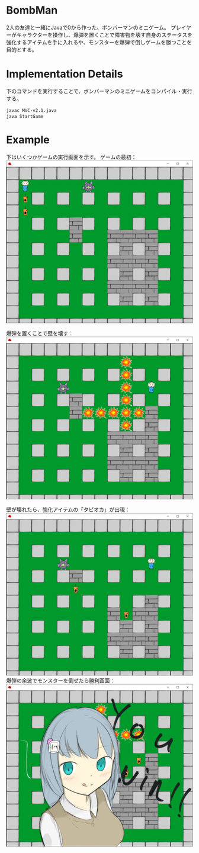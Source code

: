 # BombMan

2人の友達と一緒にJavaで0から作った、ボンバーマンのミニゲーム。
プレイヤーがキャラクターを操作し、爆弾を置くことで障害物を壊す自身のステータスを強化するアイテムを手に入れるや、モンスターを爆弾で倒しゲームを勝つことを目的とする。

# Implementation Details
下のコマンドを実行することで、ボンバーマンのミニゲームをコンパイル・実行する。
```
javac MVC-v2.1.java
java StartGame
```


# Example
下はいくつかゲームの実行画面を示す。
ゲームの最初：
<img src = 'fig/start.png'>

爆弾を置くことで壁を壊す：
<img src = 'fig/bomb_exploding.png'>

壁が壊れたら、強化アイテムの「タピオカ」が出現：
<img src = 'fig/item.png'>
爆弾の余波でモンスターを倒せたら勝利画面：
<img src = 'fig/win.png'>

            
            
